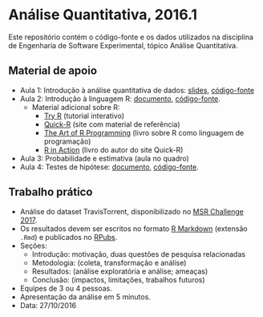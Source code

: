 # Análise Quantitativa, 2016.1

Este repositório contém o código-fonte e os dados utilizados na disciplina de Engenharia de Software Experimental, tópico Análise Quantitativa.

## Material de apoio

- Aula 1: Introdução à análise quantitativa de dados: [slides](http://rpubs.com/rodrigorgs/analise-quantitativa), [código-fonte](slides.Rmd)
- Aula 2: Introdução à linguagem R: [documento](http://rpubs.com/rodrigorgs/intro-r), [código-fonte](intro.Rmd).
	- Material adicional sobre R:
		- [Try R](http://tryr.codeschool.com/) (tutorial interativo)
		- [Quick-R](http://statmethods.net/) (site com material de referência)
		- [The Art of R Programming](http://heather.cs.ucdavis.edu/~matloff/132/NSPpart.pdf) (livro sobre R como linguagem de programação)
		- [R in Action](https://www.manning.com/books/r-in-action-second-edition) (livro do autor do site Quick-R)
- Aula 3: Probabilidade e estimativa (aula no quadro)
- Aula 4: Testes de hipótese: [documento](http://rpubs.com/rodrigorgs/testes-de-hipotese), [código-fonte](aula4-inferencia.Rmd).

## Trabalho prático

- Análise do dataset TravisTorrent, disponibilizado no [MSR Challenge 2017](http://2017.msrconf.org/#/challenge).
- Os resultados devem ser escritos no formato [R Markdown](http://rmarkdown.rstudio.com/) (extensão `.Rmd`) e publicados no [RPubs](https://rpubs.com/).
- Seções:
  - Introdução: motivação, duas questões de pesquisa relacionadas
  - Metodologia: (coleta, transformação e análise)
  - Resultados: (análise exploratória e análise; ameaças)
  - Conclusão: (impactos, limitações, trabalhos futuros)
- Equipes de 3 ou 4 pessoas.
- Apresentação da análise em 5 minutos.
- Data: 27/10/2016
